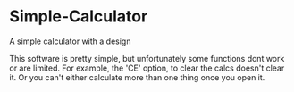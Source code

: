 # Simple-Calculator
A simple calculator with a design

This software is pretty simple, but unfortunately some functions dont work or are limited.
For example, the 'CE' option, to clear the calcs doesn't clear it.
Or you can't either calculate more than one thing once you open it.
